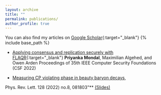 ```yaml
---
layout: archive
title: ""
permalink: publications/
author_profile: true
---
```


You can also find my articles on [Google Scholar](https://scholar.google.com/citations?user=xHRP7lkAAAAJ&hl=en){:target="_blank"}
{% include base_path %}
- [Applying consensus and replication securely with FLAQR](https://ieeexplore.ieee.org/document/9919637){:target="_blank"}
**Priyanka Mondal**, Maximilian Algehed, and Owen Arden
Proceedings of 35th IEEE Computer Security Foundations (CSF 2022)

- [Measuring CP violating phase in beauty baryon decays,]([https://drive.google.com/file/d/1JV_0ALmFSrrhISKcWs3LivvcG_ADiYnR/view?usp=sharing](https://inspirehep.net/literature/1925486))

Phys. Rev. Lett. 128 (2022) no.8, 081803"** [(Slides)](https://drive.google.com/file/giveslideslink)



